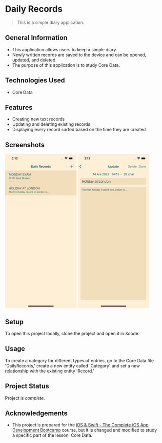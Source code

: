 # Daily Records
> This is a simple diary application.


## General Information
- This application allows users to keep a simple diary.
- Newly written records are saved to the device and can be opened, updated, and deleted.
- The purpose of this application is to study Core Data.


## Technologies Used
- Core Data


## Features
- Creating new text records
- Updating and deleting existing records
- Displaying every record sorted based on the time they are created


## Screenshots
<img src="images/RecordsList.png" width = "234" height = "506">  <img src="images/RecordPage.png" width = "234" height = "506">


## Setup
To open this project locally, clone the project and open it in Xcode.


## Usage
To create a category for different types of entries, go to the Core Data file 'DailyRecords,' create a new entity called 'Category' and set a new relationship with the existing entity 'Record.'


## Project Status
Project is _complete_.


## Acknowledgements
- This project is prepared for the [iOS & Swift - The Complete iOS App Development Bootcamp](https://www.udemy.com/course/ios-13-app-development-bootcamp/) course, but it is changed and modified to study a specific part of the lesson: Core Data.
